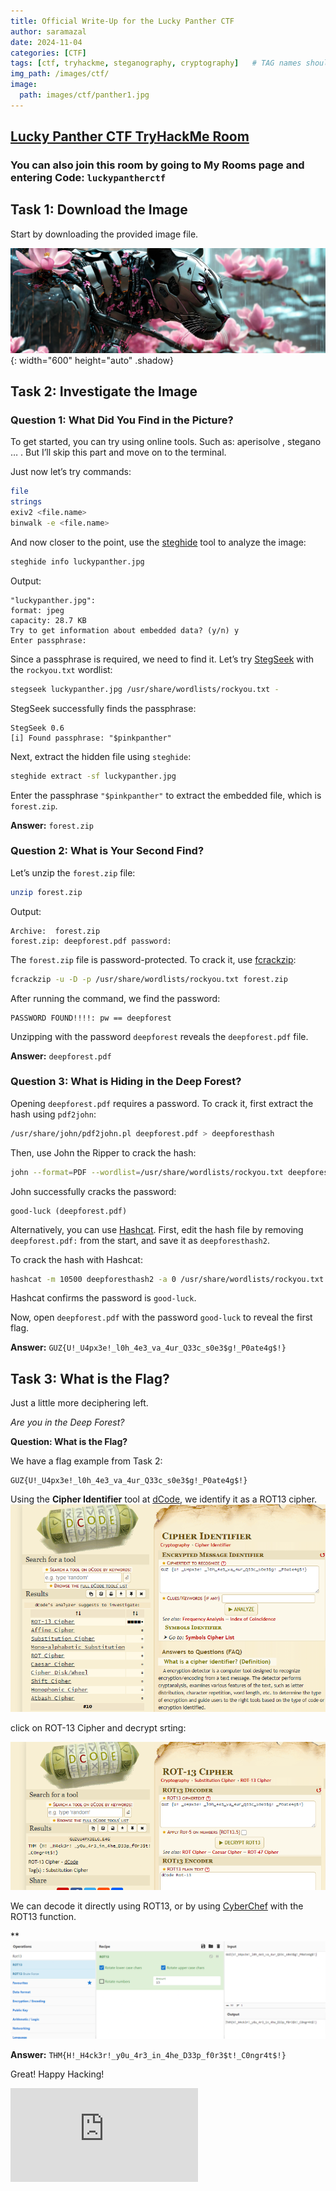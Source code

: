 ```yaml
---
title: Official Write-Up for the Lucky Panther CTF
author: saramazal
date: 2024-11-04
categories: [CTF]
tags: [ctf, tryhackme, steganography, cryptography]   # TAG names should always be lowercase
img_path: /images/ctf/
image:
  path: images/ctf/panther1.jpg
---
```


## [Lucky Panther CTF TryHackMe Room](https://tryhackme.com/r/room/luckypantherctf)

### You can also join this room by going to My Rooms page and entering Code: `luckypantherctf`

## Task 1: Download the Image

Start by downloading the provided image file.

![luckypanther](/images/ctf/luckypanther.jpg){: width="600" height="auto" .shadow}

## Task 2: Investigate the Image

### Question 1: What Did You Find in the Picture?

To get started, you can try using online tools. Such as: aperisolve , stegano … . But I’ll skip this part and move on to the terminal.

Just now let’s try commands:

```bash
file
strings
exiv2 <file.name>
binwalk -e <file.name>
```

And now closer to the point, use the [steghide](https://www.kali.org/tools/steghide/) tool to analyze the image:

```bash
steghide info luckypanther.jpg
```

Output:

```plaintext
"luckypanther.jpg":
format: jpeg
capacity: 28.7 KB
Try to get information about embedded data? (y/n) y
Enter passphrase:
```

Since a passphrase is required, we need to find it. Let’s try [StegSeek](https://linux-packages.com/kali-linux/package/stegseek) with the `rockyou.txt` wordlist:

```bash
stegseek luckypanther.jpg /usr/share/wordlists/rockyou.txt -
```

StegSeek successfully finds the passphrase:

```plaintext
StegSeek 0.6 
[i] Found passphrase: "$pinkpanther"
```

Next, extract the hidden file using `steghide`:

```bash
steghide extract -sf luckypanther.jpg
```

Enter the passphrase `"$pinkpanther"` to extract the embedded file, which is `forest.zip`.

**Answer:** `forest.zip`

### Question 2: What is Your Second Find?

Let’s unzip the `forest.zip` file:

```bash
unzip forest.zip
```

Output:

```plaintext
Archive:  forest.zip
forest.zip: deepforest.pdf password:
```

The `forest.zip` file is password-protected. To crack it, use [fcrackzip](https://www.kali.org/tools/fcrackzip/):

```bash
fcrackzip -u -D -p /usr/share/wordlists/rockyou.txt forest.zip
```

After running the command, we find the password:

```plaintext
PASSWORD FOUND!!!!: pw == deepforest
```

Unzipping with the password `deepforest` reveals the `deepforest.pdf` file.

**Answer:** `deepforest.pdf`

### Question 3: What is Hiding in the Deep Forest?

Opening `deepforest.pdf` requires a password. To crack it, first extract the hash using `pdf2john`:

```bash
/usr/share/john/pdf2john.pl deepforest.pdf > deepforesthash
```

Then, use John the Ripper to crack the hash:

```bash
john --format=PDF --wordlist=/usr/share/wordlists/rockyou.txt deepforesthash
```

John successfully cracks the password:

```plaintext
good-luck (deepforest.pdf)
```

Alternatively, you can use [Hashcat](https://hashcat.net/wiki/doku.php?id=example_hashes). First, edit the hash file by removing `deepforest.pdf:` from the start, and save it as `deepforesthash2`.

To crack the hash with Hashcat:

```bash
hashcat -m 10500 deepforesthash2 -a 0 /usr/share/wordlists/rockyou.txt
```

Hashcat confirms the password is `good-luck`.

Now, open `deepforest.pdf` with the password `good-luck` to reveal the first flag.

**Answer:** `GUZ{U!_U4px3e!_l0h_4e3_va_4ur_Q33c_s0e3$g!_P0ate4g$!}`

## Task 3: What is the Flag?

Just a little more deciphering left.

*Are you in the Deep Forest?*

**Question: What is the Flag?**

We have a flag example from Task 2:

```plaintext
GUZ{U!_U4px3e!_l0h_4e3_va_4ur_Q33c_s0e3$g!_P0ate4g$!}
```

Using the **Cipher Identifier** tool at [dCode](https://www.dcode.fr/cipher-identifier), we identify it as a ROT13 cipher.
![image.png](https://github.com/saramazal/ethical-hacking-study/blob/main/CTF/rot13-1.png)

click on ROT-13 Cipher and decrypt srting:

![image.png](https://github.com/saramazal/ethical-hacking-study/blob/main/CTF/rot13-2.png)

We can decode it directly using ROT13, or by using [CyberChef](https://cyberchef.org/) with the ROT13 function.

**![image.png](https://github.com/saramazal/ethical-hacking-study/blob/main/CTF/rot13.png)

**Answer:** `THM{H!_H4ck3r!_y0u_4r3_in_4he_D33p_f0r3$t!_C0ngr4t$!}`

Great! Happy Hacking!

<iframe src="https://tryhackme.com/api/v2/badges/public-profile?userPublicId=1213768" style='border:none;'></iframe>